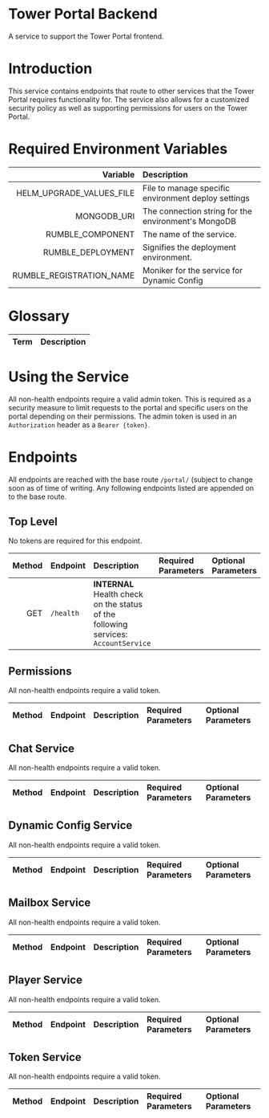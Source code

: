 # Tower Portal Backend
A service to support the Tower Portal frontend.

# Introduction
This service contains endpoints that route to other services that the Tower Portal requires functionality for. The service also 
allows for a customized security policy as well as supporting permissions for users on the Tower Portal.

# Required Environment Variables
|                 Variable | Description                                         |
|-------------------------:|:----------------------------------------------------|
| HELM_UPGRADE_VALUES_FILE | File to manage specific environment deploy settings |
|              MONGODB_URI | The connection string for the environment's MongoDB |
|         RUMBLE_COMPONENT | The name of the service.                            |
|        RUMBLE_DEPLOYMENT | Signifies the deployment environment.               |
| RUMBLE_REGISTRATION_NAME | Moniker for the service for Dynamic Config          |

# Glossary
| Term | Description |
|-----:|:------------|

# Using the Service
All non-health endpoints require a valid admin token. This is required as a security measure to limit requests to the portal
and specific users on the portal depending on their permissions. The admin token is used in an `Authorization` header 
as a `Bearer {token}`.

# Endpoints
All endpoints are reached with the base route `/portal/` (subject to change soon as of time of writing.
Any following endpoints listed are appended on to the base route.

## Top Level
No tokens are required for this endpoint.

| Method | Endpoint  | Description                                                                         | Required Parameters | Optional Parameters |
|-------:|:----------|:------------------------------------------------------------------------------------|:--------------------|:--------------------|
|    GET | `/health` | **INTERNAL** Health check on the status of the following services: `AccountService` |                     |                     |

## Permissions
All non-health endpoints require a valid token.

| Method | Endpoint | Description | Required Parameters | Optional Parameters |
|-------:|:---------|:------------|:--------------------|:--------------------|

## Chat Service
All non-health endpoints require a valid token.

| Method | Endpoint | Description | Required Parameters | Optional Parameters |
|-------:|:---------|:------------|:--------------------|:--------------------|

## Dynamic Config Service
All non-health endpoints require a valid token.

| Method | Endpoint | Description | Required Parameters | Optional Parameters |
|-------:|:---------|:------------|:--------------------|:--------------------|

## Mailbox Service
All non-health endpoints require a valid token.

| Method | Endpoint | Description | Required Parameters | Optional Parameters |
|-------:|:---------|:------------|:--------------------|:--------------------|

## Player Service
All non-health endpoints require a valid token.

| Method | Endpoint | Description | Required Parameters | Optional Parameters |
|-------:|:---------|:------------|:--------------------|:--------------------|

## Token Service
All non-health endpoints require a valid token.

| Method | Endpoint | Description | Required Parameters | Optional Parameters |
|-------:|:---------|:------------|:--------------------|:--------------------|
